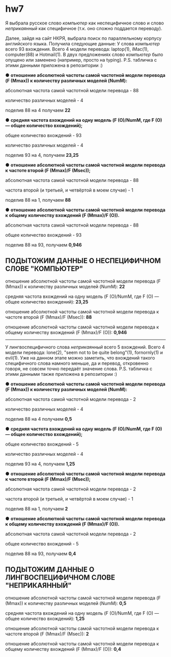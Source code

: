 # hw7
Я выбрала русское слово *компьютер* как неспецифичное слово и слово *неприкаянный* как специфичное (т.к. оно сложно поддается переводу).

Далее, зайдя на сайт НКРЯ, выбрала поиск по параллельному корпусу английского языка. 
Получила следующие данные: 
У слова *компьютер* всего 93 вхождения. Всего 4 модели перевода: laptop(1), iMac(1), computer(88) и Hotmail(1). В двух предложениях слово *компьютер* было опущено или заменено (например, просто на typing). 
P.S. табличка с этими данными приложена в репозитории :)

 ●	**отношение абсолютной частоты самой частотной модели перевода (F (Mmax)) к количеству различных моделей (NumM):**
 
 абсолютная частота самой частотной модели перевода - 88
 
 количество различных моделей - 4 
 
 поделив 88 на 4 получаем **22**
 
 ●	**средняя частота вхождений на одну модель (F (O)/NumM, где F (O) —  общее количество вхождений);**
 
 общее количество вхождений - 93
 
 количество различных моделей - 4
 
 поделив 93 на 4, получаем **23,25**
 
 ●	**отношение абсолютной частоты самой частотной модели перевода к частоте второй (F (Mmax)/F (Msec));**
 
 абсолютная частота самой частотной модели перевода - 88
 
 частота второй (и третьей, и четвёртой в моем случае) - 1

поделив 88 на 1, получаем **88**

●	**отношение абсолютной частоты самой частотной модели перевода к общему количеству вхождений (F (Mmax)/F (O)).**

абсолютная частота самой частотной модели перевода - 88

общее количество вхождений - 93

поделив 88 на 93, получаем **0,946**

## ПОДЫТОЖИМ ДАННЫЕ О НЕСПЕЦИФИЧНОМ СЛОВЕ "КОМПЬЮТЕР"
отношение абсолютной частоты самой частотной модели перевода (F (Mmax)) к количеству различных моделей (NumM): **22**

средняя частота вхождений на одну модель (F (O)/NumM, где F (O) —  общее количество вхождений): **23,25**

отношение абсолютной частоты самой частотной модели перевода к частоте второй (F (Mmax)/F (Msec)): **88**

отношение абсолютной частоты самой частотной модели перевода к общему количеству вхождений (F (Mmax)/F (O)): **0,946**
_________________________

У лингвоспецифичного слова *неприкаянный* всего 5 вхождений. Всего 4 модели перевода: lone(2), "seem not to be quite belоng"(1), fornornly(1) и evil(1). Уже на данном этапе можно заметить, что вхождений такого специфичного слова намного меньше, да и перевод, откровенно говоря, не совсем точно передаёт значение слова.
P.S. табличка с этими данными также приложена в репозитории :)

 ●	**отношение абсолютной частоты самой частотной модели перевода (F (Mmax)) к количеству различных моделей (NumM):**
 
 абсолютная частота самой частотной модели перевода - 2
 
 количество различных моделей - 4 
 
 поделив 88 на 4 получаем **0,5**
 
 ●	**средняя частота вхождений на одну модель (F (O)/NumM, где F (O) —  общее количество вхождений);**
 
 общее количество вхождений - 5
 
 количество различных моделей - 4
 
 поделив 93 на 4, получаем **1,25**
 
 ●	**отношение абсолютной частоты самой частотной модели перевода к частоте второй (F (Mmax)/F (Msec));**
 
 абсолютная частота самой частотной модели перевода - 2
 
 частота второй (и третьей, и четвёртой в моем случае) - 1

поделив 88 на 1, получаем **2**

●	**отношение абсолютной частоты самой частотной модели перевода к общему количеству вхождений (F (Mmax)/F (O)).**

абсолютная частота самой частотной модели перевода - 2

общее количество вхождений - 5

поделив 88 на 93, получаем **0,4**

## ПОДЫТОЖИМ ДАННЫЕ О ЛИНГВОСПЕЦИФИЧНОМ СЛОВЕ "НЕПРИКАЯННЫЙ"
отношение абсолютной частоты самой частотной модели перевода (F (Mmax)) к количеству различных моделей (NumM): **0,5**

средняя частота вхождений на одну модель (F (O)/NumM, где F (O) —  общее количество вхождений): **1,25**

отношение абсолютной частоты самой частотной модели перевода к частоте второй (F (Mmax)/F (Msec)): **2**

отношение абсолютной частоты самой частотной модели перевода к общему количеству вхождений (F (Mmax)/F (O)): **0,4**

